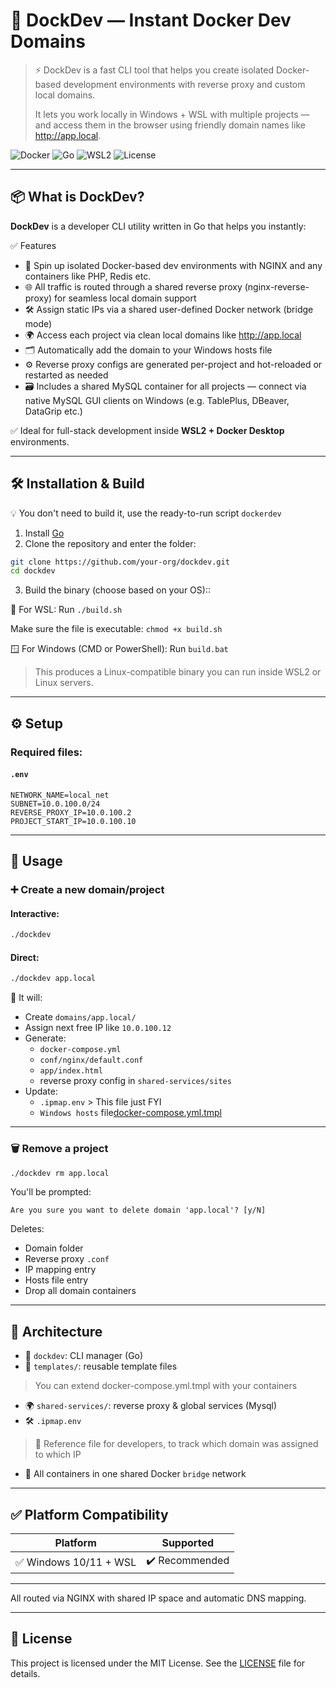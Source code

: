 # 🚀 DockDev — Instant Docker Dev Domains

> ⚡️ DockDev is a fast CLI tool that helps you create isolated Docker-based development environments with reverse proxy and custom local domains. 
> 
> It lets you work locally in Windows + WSL with multiple projects — and access them in the browser using friendly domain names like http://app.local.

![Docker](https://img.shields.io/badge/Docker-ready-blue)
![Go](https://img.shields.io/badge/Built%20with-Go-informational)
![WSL2](https://img.shields.io/badge/WSL2-supported-green)
![License](https://img.shields.io/badge/license-MIT-lightgrey)

---

## 📦 What is DockDev?

**DockDev** is a developer CLI utility written in Go that helps you instantly:

✅ Features
- 🔧 Spin up isolated Docker-based dev environments with NGINX and any containers like PHP, Redis etc.
- 🌐 All traffic is routed through a shared reverse proxy (nginx-reverse-proxy) for seamless local domain support
- 🛠 Assign static IPs via a shared user-defined Docker network (bridge mode)
- 🌍 Access each project via clean local domains like http://app.local
- 🗂 Automatically add the domain to your Windows hosts file
- ⚙️ Reverse proxy configs are generated per-project and hot-reloaded or restarted as needed
- 🗃️ Includes a shared MySQL container for all projects — connect via native MySQL GUI clients on Windows (e.g. TablePlus, DBeaver, DataGrip etc.)

✅ Ideal for full-stack development inside **WSL2 + Docker Desktop** environments.

---

## 🛠 Installation & Build

💡 You don't need to build it, use the ready-to-run script `dockerdev`

1. Install [Go](https://go.dev/dl/)
2. Clone the repository and enter the folder:

```bash
git clone https://github.com/your-org/dockdev.git
cd dockdev
```

3. Build the binary (choose based on your OS)::

🔧 For WSL:
Run `./build.sh`

Make sure the file is executable:
`chmod +x build.sh`

🪟 For Windows (CMD or PowerShell):
Run `build.bat`

> This produces a Linux-compatible binary you can run inside WSL2 or Linux servers.

---

## ⚙️ Setup

### Required files:

#### `.env`
```env
NETWORK_NAME=local_net
SUBNET=10.0.100.0/24
REVERSE_PROXY_IP=10.0.100.2
PROJECT_START_IP=10.0.100.10
```

---

## 🚀 Usage

### ➕ Create a new domain/project

#### Interactive:

```bash
./dockdev
```

#### Direct:

```bash
./dockdev app.local
```

🔧 It will:

- Create `domains/app.local/`
- Assign next free IP like `10.0.100.12`
- Generate:
  - `docker-compose.yml`
  - `conf/nginx/default.conf`
  - `app/index.html`
  - reverse proxy config in `shared-services/sites`
- Update:
  - `.ipmap.env` > This file just FYI
  - `Windows hosts` file[docker-compose.yml.tmpl](templates/docker-compose.yml.tmpl)

---

### 🗑 Remove a project

```bash
./dockdev rm app.local
```

You'll be prompted:

```
Are you sure you want to delete domain 'app.local'? [y/N]
```

Deletes:

- Domain folder
- Reverse proxy `.conf`
- IP mapping entry
- Hosts file entry
- Drop all domain containers

---

## 🧱 Architecture

- 🔧 `dockdev`: CLI manager (Go)
- 📁 `templates/`: reusable template files 
> You can extend docker-compose.yml.tmpl with your containers
- 🌍 `shared-services/`: reverse proxy & global services (Mysql)
- 🛠 `.ipmap.env`
>📘 Reference file for developers, to track which domain was assigned to which IP
- 🔌 All containers in one shared Docker `bridge` network

---

## ✅ Platform Compatibility

| Platform              | Supported |
|-----------------------|-----------|
| ✅ Windows 10/11 + WSL | ✔️ Recommended |

---

All routed via NGINX with shared IP space and automatic DNS mapping.

---

## 📄 License

This project is licensed under the MIT License. See the [LICENSE](./LICENSE) file for details.
